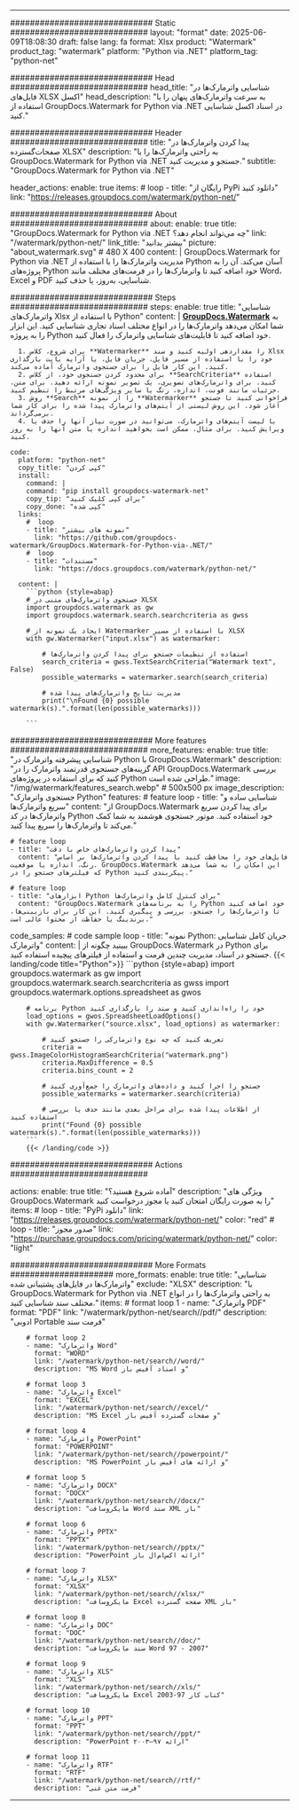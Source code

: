 
---
############################# Static ############################
layout: "format"
date:  2025-06-09T18:08:30
draft: false
lang: fa
format: Xlsx
product: "Watermark"
product_tag: "watermark"
platform: "Python via .NET"
platform_tag: "python-net"

############################# Head ############################
head_title: "شناسایی واترمارک‌ها در فایل‌های XLSX اکسل"
head_description: "به سرعت واترمارک‌های پنهان را با استفاده از GroupDocs.Watermark for Python via .NET در اسناد اکسل شناسایی کنید."

############################# Header ############################
title: "پیدا کردن واترمارک‌ها در صفحات‌گسترده XLSX" 
description: "به راحتی واترمارک‌ها را با GroupDocs.Watermark for Python via .NET جستجو و مدیریت کنید."
subtitle: "GroupDocs.Watermark for Python via .NET" 

header_actions:
  enable: true
  items:
    #  loop
    - title: "رایگان از PyPi دانلود کنید"
      link: "https://releases.groupdocs.com/watermark/python-net/"
      
############################# About ############################
about:
    enable: true
    title: "GroupDocs.Watermark for Python via .NET چه می‌تواند انجام دهد؟"
    link: "/watermark/python-net/"
    link_title: "بیشتر بدانید"
    picture: "about_watermark.svg" # 480 X 400
    content: |
       GroupDocs.Watermark for Python via .NET مدیریت واترمارک‌ها را با استفاده از Python آسان می‌کند. آن را به پروژه‌های Python خود اضافه کنید تا واترمارک‌ها را در فرمت‌های مختلف مانند Word، Excel و PDF شناسایی، به‌روز، یا حذف کنید.

############################# Steps ############################
steps:
    enable: true
    title: "شناسایی واترمارک‌های Xlsx با استفاده از Python"
    content: |
      **[GroupDocs.Watermark](https://products.groupdocs.com/watermark/python-net/)** به شما امکان می‌دهد واترمارک‌ها را در انواع مختلف اسناد تجاری شناسایی کنید. این ابزار را به پروژه Python خود اضافه کنید تا قابلیت‌های شناسایی واترمارک را فعال کنید.
      
      1. برای شروع، کلاس **Watermarker** را مقداردهی اولیه کنید و سند Xlsx خود را با استفاده از مسیر فایل، جریان فایل، یا آرایه بایت بارگذاری کنید. این کار فایل را برای جستجوی واترمارک آماده می‌کند.
      2. برای محدود کردن جستجوی خود، از کلاس **SearchCriteria** استفاده کنید. برای واترمارک‌های تصویری، یک تصویر نمونه ارائه دهید. برای متن، جزئیات مانند فونت، اندازه، رنگ یا سایر ویژگی‌های مرتبط را تنظیم کنید.
      3. روش **Search** را از نمونه **Watermarker** فراخوانی کنید تا جستجو آغاز شود. این روش لیستی از آیتم‌های واترمارک پیدا شده را برای کار شما برمی‌گرداند.
      4. با لیست آیتم‌های واترمارک، می‌توانید در صورت نیاز آنها را حذف یا ویرایش کنید. برای مثال، ممکن است بخواهید اندازه یا متن آنها را به روز کنید.
   
    code:
      platform: "python-net"
      copy_title: "کپی کردن"
      install:
        command: |
        command: "pip install groupdocs-watermark-net"
        copy_tip: "برای کپی کلیک کنید"
        copy_done: "کپی شده"
      links:
        #  loop
        - title: "نمونه های بیشتر"
          link: "https://github.com/groupdocs-watermark/GroupDocs.Watermark-for-Python-via-.NET/"
        #  loop
        - title: "مستندات"
          link: "https://docs.groupdocs.com/watermark/python-net/"
          
      content: |
        ```python {style=abap}
        # جستجوی واترمارک‌های متنی در XLSX
        import groupdocs.watermark as gw
        import groupdocs.watermark.search.searchcriteria as gwss

        # ایجاد یک نمونه از Watermarker با استفاده از مسیر XLSX
        with gw.Watermarker("input.xlsx") as watermarker:

            # استفاده از تنظیمات جستجو برای پیدا کردن واترمارک‌ها
            search_criteria = gwss.TextSearchCriteria("Watermark text", False)
            possible_watermarks = watermarker.search(search_criteria)

            # مدیریت نتایج واترمارک‌های پیدا شده
            print("\nFound {0} possible watermark(s).".format(len(possible_watermarks)))
       
        ```  

############################# More features ############################
more_features:
  enable: true
  title: "شناسایی پیشرفته واترمارک در Python با GroupDocs.Watermark"
  description: "گزینه‌های جستجوی قدرتمند واترمارک را در API GroupDocs.Watermark بررسی کنید که برای استفاده در پروژه‌های Python طراحی شده است."
  image: "/img/watermark/features_search.webp" # 500x500 px
  image_description: "جستجوی واترمارک Python"
  features:
    # feature loop
    - title: "شناسایی ساده و سریع واترمارک‌ها"
      content: "از GroupDocs.Watermark برای پیدا کردن سریع واترمارک‌ها در کد Python خود استفاده کنید. موتور جستجوی هوشمند به شما کمک می‌کند تا واترمارک‌ها را سریع پیدا کنید."

    # feature loop
    - title: "پیدا کردن واترمارک‌های خاص با دقت"
      content: "فایل‌های خود را محافظت کنید با پیدا کردن واترمارک‌ها بر اساس رنگ، اندازه یا موقعیت. GroupDocs.Watermark این امکان را به شما می‌دهد که فیلترهای جستجو را در Python پیکربندی کنید."

    # feature loop
    - title: "ابزارهای Python برای کنترل کامل واترمارک‌ها"
      content: "GroupDocs.Watermark را به برنامه‌های Python خود اضافه کنید تا واترمارک‌ها را جستجو، بررسی و پیگیری کنید. این کار برای بازبینی‌ها، برندینگ یا حفاظت از محتوا عالی است."
      
  code_samples:
    # code sample loop
    - title: "نمونه Python: جریان کامل شناسایی واترمارک"
      content: |
        ببینید چگونه از GroupDocs.Watermark در Python برای جستجو در اسناد، مدیریت چندین فرمت و استفاده از فیلترهای پیچیده استفاده کنید.
        {{< landing/code title="Python">}}
        ```python {style=abap}
        import groupdocs.watermark as gw
        import groupdocs.watermark.search.searchcriteria as gwss
        import groupdocs.watermark.options.spreadsheet as gwos

        # برنامه Python خود را راه‌اندازی کنید و سند را بارگذاری کنید
        load_options = gwos.SpreadsheetLoadOptions()
        with gw.Watermarker("source.xlsx", load_options) as watermarker:

            # تعریف کنید که چه نوع واترمارکی را جستجو کنید
            criteria = gwss.ImageColorHistogramSearchCriteria("watermark.png")
            criteria.MaxDifference = 0.5
            criteria.bins_count = 2

            # جستجو را اجرا کنید و داده‌های واترمارک را جمع‌آوری کنید
            possible_watermarks = watermarker.search(criteria)

            # از اطلاعات پیدا شده برای مراحل بعدی مانند حذف یا بررسی استفاده کنید
            print("Found {0} possible watermark(s).".format(len(possible_watermarks)))        
        ```
        {{< /landing/code >}}


############################# Actions ############################

actions:
  enable: true
  title: "آماده شروع هستید؟"
  description: "ویژگی های GroupDocs.Watermark را به صورت رایگان امتحان کنید یا مجوز درخواست کنید"
  items:
    #  loop
    - title: "PyPi دانلود"
      link: "https://releases.groupdocs.com/watermark/python-net/"
      color: "red"
        #  loop
    - title: "صدور مجوز"
      link: "https://purchase.groupdocs.com/pricing/watermark/python-net/"
      color: "light"


############################# More Formats #####################
more_formats:
    enable: true
    title: "شناسایی واترمارک‌ها در فایل‌های پشتیبانی شده"
    exclude: "XLSX"
    description: "با GroupDocs.Watermark for Python via .NET به راحتی واترمارک‌ها را در انواع مختلف سند شناسایی کنید."
    items: 
        # format loop 1
        - name: "واترمارک PDF"
          format: "PDF"
          link: "/watermark/python-net/search//pdf/"
          description: "ادوبی Portable فرمت سند"

        # format loop 2
        - name: "واترمارک Word"
          format: "WORD"
          link: "/watermark/python-net/search//word/"
          description: "MS Word و اسناد آفیس باز"
          
        # format loop 3
        - name: "واترمارک Excel"
          format: "EXCEL"
          link: "/watermark/python-net/search//excel/"
          description: "MS Excel و صفحات گسترده آفیس باز"

        # format loop 4
        - name: "واترمارک PowerPoint"
          format: "POWERPOINT"
          link: "/watermark/python-net/search//powerpoint/"
          description: "MS PowerPoint و ارائه های آفیس باز"

        # format loop 5
        - name: "واترمارک DOCX"
          format: "DOCX"
          link: "/watermark/python-net/search//docx/"
          description: "مایکروسافت Word سند XML باز"
          
        # format loop 6
        - name: "واترمارک PPTX"
          format: "PPTX"
          link: "/watermark/python-net/search//pptx/"
          description: "PowerPoint ارائه اکس‌ام‌ال باز"
          
        # format loop 7
        - name: "واترمارک XLSX"
          format: "XLSX"
          link: "/watermark/python-net/search//xlsx/"
          description: "مایکروسافت Excel صفحه گسترده XML باز"

        # format loop 8
        - name: "واترمارک DOC"
          format: "DOC"
          link: "/watermark/python-net/search//doc/"
          description: "سند مایکروسافت Word 97 - 2007"

        # format loop 9
        - name: "واترمارک XLS"
          format: "XLS"
          link: "/watermark/python-net/search//xls/"
          description: "مایکروسافت Excel کتاب کار 97-2003"

        # format loop 10
        - name: "واترمارک PPT"
          format: "PPT"
          link: "/watermark/python-net/search//ppt/"
          description: "PowerPoint ارائه ۹۷—۲۰۰۳"

        # format loop 11
        - name: "واترمارک RTF"
          format: "RTF"
          link: "/watermark/python-net/search//rtf/"
          description: "فرمت متن غنی"

---